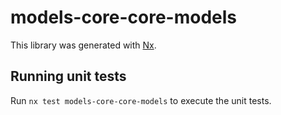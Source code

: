 # models-core-core-models

This library was generated with [Nx](https://nx.dev).

## Running unit tests

Run `nx test models-core-core-models` to execute the unit tests.
